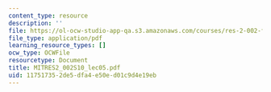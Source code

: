```yaml
---
content_type: resource
description: ''
file: https://ol-ocw-studio-app-qa.s3.amazonaws.com/courses/res-2-002-finite-element-procedures-for-solids-and-structures-spring-2010/117517352de5dfa4e50ed01c9d4e19eb_MITRES2_002S10_lec05.pdf
file_type: application/pdf
learning_resource_types: []
ocw_type: OCWFile
resourcetype: Document
title: MITRES2_002S10_lec05.pdf
uid: 11751735-2de5-dfa4-e50e-d01c9d4e19eb
---
```


